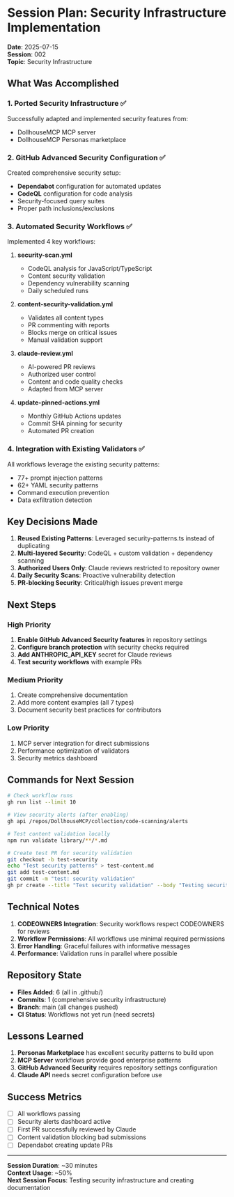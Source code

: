 # Session Plan: Security Infrastructure Implementation

**Date**: 2025-07-15  
**Session**: 002  
**Topic**: Security Infrastructure

## What Was Accomplished

### 1. Ported Security Infrastructure ✅
Successfully adapted and implemented security features from:
- DollhouseMCP MCP server
- DollhouseMCP Personas marketplace

### 2. GitHub Advanced Security Configuration ✅
Created comprehensive security setup:
- **Dependabot** configuration for automated updates
- **CodeQL** configuration for code analysis
- Security-focused query suites
- Proper path inclusions/exclusions

### 3. Automated Security Workflows ✅
Implemented 4 key workflows:

1. **security-scan.yml**
   - CodeQL analysis for JavaScript/TypeScript
   - Content security validation
   - Dependency vulnerability scanning
   - Daily scheduled runs

2. **content-security-validation.yml**
   - Validates all content types
   - PR commenting with reports
   - Blocks merge on critical issues
   - Manual validation support

3. **claude-review.yml**
   - AI-powered PR reviews
   - Authorized user control
   - Content and code quality checks
   - Adapted from MCP server

4. **update-pinned-actions.yml**
   - Monthly GitHub Actions updates
   - Commit SHA pinning for security
   - Automated PR creation

### 4. Integration with Existing Validators ✅
All workflows leverage the existing security patterns:
- 77+ prompt injection patterns
- 62+ YAML security patterns
- Command execution prevention
- Data exfiltration detection

## Key Decisions Made

1. **Reused Existing Patterns**: Leveraged security-patterns.ts instead of duplicating
2. **Multi-layered Security**: CodeQL + custom validation + dependency scanning
3. **Authorized Users Only**: Claude reviews restricted to repository owner
4. **Daily Security Scans**: Proactive vulnerability detection
5. **PR-blocking Security**: Critical/high issues prevent merge

## Next Steps

### High Priority
1. **Enable GitHub Advanced Security features** in repository settings
2. **Configure branch protection** with security checks required
3. **Add ANTHROPIC_API_KEY** secret for Claude reviews
4. **Test security workflows** with example PRs

### Medium Priority
1. Create comprehensive documentation
2. Add more content examples (all 7 types)
3. Document security best practices for contributors

### Low Priority
1. MCP server integration for direct submissions
2. Performance optimization of validators
3. Security metrics dashboard

## Commands for Next Session

```bash
# Check workflow runs
gh run list --limit 10

# View security alerts (after enabling)
gh api /repos/DollhouseMCP/collection/code-scanning/alerts

# Test content validation locally
npm run validate library/**/*.md

# Create test PR for security validation
git checkout -b test-security
echo "Test security patterns" > test-content.md
git add test-content.md
git commit -m "test: security validation"
gh pr create --title "Test security validation" --body "Testing security workflows"
```

## Technical Notes

1. **CODEOWNERS Integration**: Security workflows respect CODEOWNERS for reviews
2. **Workflow Permissions**: All workflows use minimal required permissions
3. **Error Handling**: Graceful failures with informative messages
4. **Performance**: Validation runs in parallel where possible

## Repository State

- **Files Added**: 6 (all in .github/)
- **Commits**: 1 (comprehensive security infrastructure)
- **Branch**: main (all changes pushed)
- **CI Status**: Workflows not yet run (need secrets)

## Lessons Learned

1. **Personas Marketplace** has excellent security patterns to build upon
2. **MCP Server** workflows provide good enterprise patterns
3. **GitHub Advanced Security** requires repository settings configuration
4. **Claude API** needs secret configuration before use

## Success Metrics

- [ ] All workflows passing
- [ ] Security alerts dashboard active
- [ ] First PR successfully reviewed by Claude
- [ ] Content validation blocking bad submissions
- [ ] Dependabot creating update PRs

---

**Session Duration**: ~30 minutes  
**Context Usage**: ~50%  
**Next Session Focus**: Testing security infrastructure and creating documentation